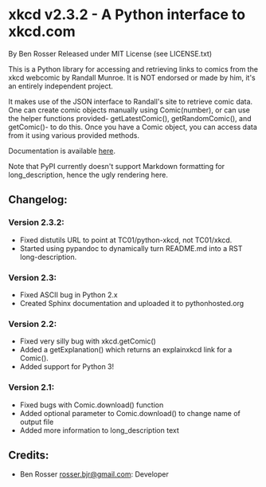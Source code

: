 # xkcd v2.3.2 - A Python interface to xkcd.com

By Ben Rosser
Released under MIT License (see LICENSE.txt)

This is a Python library for accessing and retrieving links to comics from the
xkcd webcomic by Randall Munroe. It is NOT endorsed or made by him, it's an
entirely independent project.

It makes use of the JSON interface to Randall's site to retrieve comic data.
One can create comic objects manually using Comic(number), or can use the helper
functions provided- getLatestComic(), getRandomComic(), and getComic()- to do
this. Once you have a Comic object, you can access data from it using various
provided methods.

Documentation is available [here](https://pythonhosted.org/xkcd/).

Note that PyPI currently doesn't support Markdown formatting for long_description,
hence the ugly rendering here.

## Changelog:

### Version 2.3.2:
* Fixed distutils URL to point at TC01/python-xkcd, not TC01/xkcd.
* Started using pypandoc to dynamically turn README.md into a RST long-description.

### Version 2.3:
* Fixed ASCII bug in Python 2.x
* Created Sphinx documentation and uploaded it to pythonhosted.org

### Version 2.2:
* Fixed very silly bug with xkcd.getComic()
* Added a getExplanation() which returns an explainxkcd link for a Comic().
* Added support for Python 3!

### Version 2.1:
* Fixed bugs with Comic.download() function
* Added optional parameter to Comic.download() to change name of output file
* Added more information to long_description text

## Credits:

* Ben Rosser <rosser.bjr@gmail.com>: Developer
